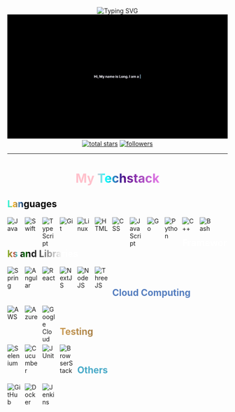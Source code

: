 <p align="center">
    <img
      src="https://readme-typing-svg.demolab.com?font=Fira+Code&duration=2000&pause=1000&color=18F776&center=true&vCenter=true&random=false&width=435&lines=Welcome+to+my+GitHub+%F0%9F%91%8B;Please+leave+a+star+if+you+like%F0%9F%98%84"
      alt="Typing SVG"
    />
    <br/>
    <a
      href="https://longnguyen-vhoang.vercel.app/"
      title="Here is my portfolio 👨‍💻"
    >
      <img
        src="https://raw.githubusercontent.com/knight1972001/knight1972001/main/intro.gif"
        alt=" Hi there!"
      />
    </a>
    <br/>
    <a href="https://github.com/knight1972001?tab=repositories&sort=stargazers">
      <img
        alt="total stars"
        title="Total stars on GitHub"
        src="https://custom-icon-badges.demolab.com/github/stars/knight1972001?color=55960c&style=for-the-badge&labelColor=488207&logo=star"
    /></a>
    <a href="https://github.com/knight1972001?tab=followers">
      <img
        alt="followers"
        title="Follow me on Github"
        src="https://custom-icon-badges.demolab.com/github/followers/knight1972001?color=236ad3&labelColor=1155ba&style=for-the-badge&logo=person-add&label=Follow&logoColor=white"
    /></a>
  </p>

---

<h1 style="background: linear-gradient(to right, pink 40%, cyan 45%, indigo, 60%, violet 70%); -webkit-background-clip: text; color: transparent; text-align: center;">My Techstack</h1>

<h2 style="background: linear-gradient(to right, cyan, orange 3%, #2F74C0, black 8%); -webkit-background-clip: text; color: transparent; text-align: left;"> Languages</h2>

<img align="left" alt="Java" width="30px" style="padding-right:10px;" src="https://cdn.jsdelivr.net/gh/devicons/devicon/icons/java/java-original.svg"/>
<img align="left" alt="Swift" width="30px" style="padding-right:10px;" src="https://cdn.jsdelivr.net/gh/devicons/devicon@latest/icons/swift/swift-original.svg"/>
<img align="left" alt="TypeScript" width="30px" style="padding-right:10px;" src="https://cdn.jsdelivr.net/gh/devicons/devicon/icons/typescript/typescript-plain.svg" />
<img align="left" alt="Git" width="30px" style="padding-right:10px;" src="https://cdn.jsdelivr.net/gh/devicons/devicon/icons/git/git-original.svg" />
<img align="left" alt="Linux" width="30px" style="padding-right:10px;" src="https://cdn.jsdelivr.net/gh/devicons/devicon/icons/linux/linux-original.svg" />
<img align="left" alt="HTML" width="30px" style="padding-right:10px;" src="https://cdn.jsdelivr.net/gh/devicons/devicon/icons/html5/html5-plain.svg" />
<img align="left" alt="CSS" width="30px" style="padding-right:10px;" src="https://cdn.jsdelivr.net/gh/devicons/devicon/icons/css3/css3-plain.svg" />
<img align="left" alt="JavaScript" width="30px" style="padding-right:10px;" src="https://cdn.jsdelivr.net/gh/devicons/devicon/icons/javascript/javascript-plain.svg" />
<img align="left" alt="Go" width="30px" style="padding-right:10px;" src="https://cdn.jsdelivr.net/gh/devicons/devicon@latest/icons/go/go-original-wordmark.svg" />
<img align="left" alt="Python" width="30px" style="padding-right:10px;" src="https://cdn.jsdelivr.net/gh/devicons/devicon/icons/python/python-plain.svg" />
<img align="left" alt="C++" width="30px" style="padding-right:10px;" src="https://cdn.jsdelivr.net/gh/devicons/devicon@latest/icons/cplusplus/cplusplus-original.svg" />
<img align="left" alt="Bash" width="30px" style="padding-right:10px;" src="https://cdn.jsdelivr.net/gh/devicons/devicon/icons/bash/bash-original.svg" />

<br />

<h2 style="background: linear-gradient(to right, #77bc1f, #C4473A 3%, cyan 5%, black 6%, green 8%, black 10%, white 25%); -webkit-background-clip: text; color: transparent; text-align: left;"> Frameworks and Libraries</h2>
<img align="left" alt="Spring" width="30px" style="padding-right:10px;" src="https://cdn.jsdelivr.net/gh/devicons/devicon/icons/spring/spring-original.svg" />
<img align="left" alt="Angular" width="30px" style="padding-right:10px;" src="https://cdn.jsdelivr.net/gh/devicons/devicon/icons/angularjs/angularjs-plain.svg" />
<img align="left" alt="React" width="30px" style="padding-right:10px;" src="https://cdn.jsdelivr.net/gh/devicons/devicon/icons/react/react-original.svg" />
<img align="left" alt="NextJS" width="30px" style="padding-right:10px;" src="https://cdn.jsdelivr.net/gh/devicons/devicon@latest/icons/nextjs/nextjs-original.svg" />
<img align="left" alt="NodeJS" width="30px" style="padding-right:10px;" src="https://cdn.jsdelivr.net/gh/devicons/devicon@latest/icons/nodejs/nodejs-plain-wordmark.svg" />
<img align="left" alt="ThreeJS" width="30px" style="padding-right:10px;" src="https://cdn.jsdelivr.net/gh/devicons/devicon@latest/icons/threejs/threejs-original-wordmark.svg" />

<br />

<h2 style="background: linear-gradient(to right, #FF9400, #071A2E 2%, #0C569C 4%, #34B6E8 6%, #F9BC15 7%, #EA4535 8%, #36A852 10%, #557EBF 12%); -webkit-background-clip: text; color: transparent; text-align: left;"> Cloud Computing</h2>
<img align="left" alt="AWS" width="30px" style="padding-right:10px;" src="https://cdn.jsdelivr.net/gh/devicons/devicon@latest/icons/amazonwebservices/amazonwebservices-original-wordmark.svg" />
<img align="left" alt="Azure" width="30px" style="padding-right:10px;" src="https://cdn.jsdelivr.net/gh/devicons/devicon@latest/icons/azure/azure-original.svg" />
<img align="left" alt="Google Cloud" width="30px" style="padding-right:10px;" src="https://cdn.jsdelivr.net/gh/devicons/devicon@latest/icons/googlecloud/googlecloud-original.svg" />

<br />

<h2 style="background: linear-gradient(to right, #00A818 1%, #E06761 2%, #E66F32 3%, #F4B960 5%, #221F1F); -webkit-background-clip: text; color: transparent; text-align: left;"> Testing</h2>
<img align="left" alt="Selenium" width="30px" style="padding-right:10px;" src="https://cdn.jsdelivr.net/gh/devicons/devicon@latest/icons/selenium/selenium-original.svg" />
<img align="left" alt="Cucumber" width="30px" style="padding-right:10px;" src="https://cdn.jsdelivr.net/gh/devicons/devicon@latest/icons/cucumber/cucumber-plain.svg" />
<img align="left" alt="JUnit" width="30px" style="padding-right:10px;" src="https://cdn.jsdelivr.net/gh/devicons/devicon@latest/icons/junit/junit-plain-wordmark.svg" />
<img align="left" alt="BrowserStack" width="30px" style="padding-right:10px;" src="https://cdn.jsdelivr.net/gh/devicons/devicon@latest/icons/browserstack/browserstack-original-wordmark.svg" />

<br />

<h2 style="background: linear-gradient(to right, #2C96B4 1%, #24B5E7 1.5%, #49AAC8 2%); -webkit-background-clip: text; color: transparent; text-align: left;"> Others</h2>
<img align="left" alt="GitHub" width="30px" style="padding-right:10px;" src="https://cdn.jsdelivr.net/gh/devicons/devicon/icons/github/github-original.svg" />
<img align="left" alt="Docker" width="30px" style="padding-right:10px;" src="https://cdn.jsdelivr.net/gh/devicons/devicon@latest/icons/docker/docker-original.svg" />
<img align="left" alt="Jenkins" width="30px" style="padding-right:10px;" src="https://cdn.jsdelivr.net/gh/devicons/devicon@latest/icons/jenkins/jenkins-line.svg" />

<br />

<!--
**knight1972001/knight1972001** is a ✨ _special_ ✨ repository because its `README.md` (this file) appears on your GitHub profile.

Here are some ideas to get you started:

- 🔭 I’m currently working on ...
- 🌱 I’m currently learning ...
- 👯 I’m looking to collaborate on ...
- 🤔 I’m looking for help with ...
- 💬 Ask me about ...
- 📫 How to reach me: ...
- 😄 Pronouns: ...
- ⚡ Fun fact: ...
  -->
